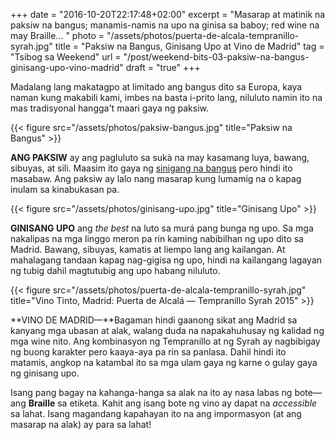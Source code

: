 +++
date = "2016-10-20T22:17:48+02:00"
excerpt = "Masarap at matinik na paksiw na bangus; manamis-namis na upo na ginisa sa baboy; red wine na may Braille... "
photo = "/assets/photos/puerta-de-alcala-tempranillo-syrah.jpg"
title = "Paksiw na Bangus, Ginisang Upo at Vino de Madrid"
tag = "Tsibog sa Weekend"
url = "/post/weekend-bits-03-paksiw-na-bangus-ginisang-upo-vino-madrid"
draft = "true"
+++

Madalang lang makatagpo at limitado ang bangus dito sa Europa, kaya naman kung makabili kami, imbes na basta i-prito lang, niluluto namin ito na mas tradisyonal hangga't maari gaya ng paksiw.

{{< figure src="/assets/photos/paksiw-bangus.jpg" title="Paksiw na Bangus" >}}

**ANG PAKSIW** ay ang pagluluto sa sukà na may kasamang luya, bawang, sibuyas, at sili. Maasim ito gaya ng [sinigang na bangus](/archive/2015-07-02-sinigang-bangus/) pero hindi ito masabaw. Ang paksiw ay lalo nang masarap kung lumamig na o kapag inulam sa kinabukasan pa.

{{< figure src="/assets/photos/ginisang-upo.jpg" title="Ginisang Upo" >}}

**GINISANG UPO** ang *the best* na luto sa murá pang bunga ng upo. Sa mga nakalipas na mga linggo meron pa rin kaming nabibilhan ng upo dito sa Madrid. Bawang, sibuyas, kamatis at liempo lang ang kailangan. At mahalagang tandaan kapag nag-gigisa ng upo, hindi na kailangang lagayan ng tubig dahil magtutubig ang upo habang niluluto. 

{{< figure src="/assets/photos/puerta-de-alcala-tempranillo-syrah.jpg" title="Vino Tinto,  Madrid: Puerta de Alcalá — Tempranillo Syrah 2015" >}}

**VINO DE MADRID—**Bagaman hindi gaanong sikat ang Madrid sa kanyang mga ubasan at alak, walang duda na napakahuhusay ng kalidad ng mga wine nito. Ang kombinasyon ng Tempranillo at ng Syrah ay nagbibigay ng buong karakter pero kaaya-aya pa rin sa panlasa. Dahil hindi ito matamis, angkop na katambal ito sa mga ulam gaya ng karne o gulay gaya ng ginisang upo.

Isang pang bagay na kahanga-hanga sa alak na ito ay nasa labas ng bote—ang **Braille** sa etiketa. Kahit ang isang bote ng vino ay dapat na *accessible* sa lahat. Isang magandang kapahayan ito na ang impormasyon (at ang masarap na alak) ay para sa lahat!